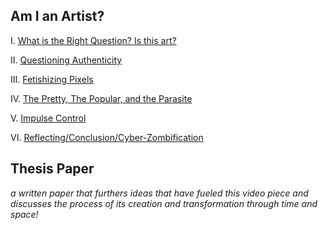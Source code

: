 ## Am I an Artist?

I. [What is the Right Question? Is this art?](https://docs.google.com/document/d/1Ke0zz8fI9xpotXieC_GK3hKysAOHnXSl-XtrsAVnpnI/edit?usp=sharing)

II. [Questioning Authenticity](https://docs.google.com/document/d/1T2hBPFmm6YTsPEMtKRgjKTkIw2MzbxaEp9kVM3mjGoY/edit?usp=sharing)

III. [Fetishizing Pixels](https://docs.google.com/document/d/1vliM00PatWObbFvapdLWoxcBXDFbe9qd3os5gwtN8KQ/edit?usp=sharing)

IV. [The Pretty, The Popular, and the Parasite](https://docs.google.com/document/d/1DD8UfOfYCo7khScdLuwt04oFFhlbapGrjmsL-YLCth0/edit?usp=sharing)

V. [Impulse Control](https://docs.google.com/document/d/1QmZPp1lgwAbBOMh75zQI8XSPc5uCBhR-VG1UZr190iI/edit?usp=sharing)

VI. [Reflecting/Conclusion/Cyber-Zombification](https://docs.google.com/document/d/1sXCCwquFI_4wxbKbj9v8oUSvl4lBaVMTTQW4uMZHvlk/edit?usp=sharing)

## Thesis Paper
_a written paper that furthers ideas that have fueled this video piece and discusses the process of its creation and transformation through time and space!_